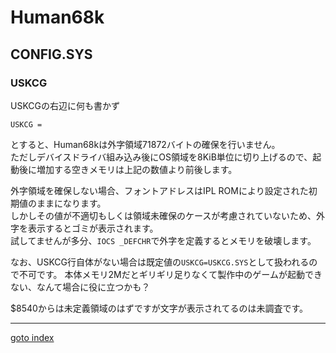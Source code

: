 # Human68k

## CONFIG.SYS

### USKCG
USKCGの右辺に何も書かず
```
USKCG =
```
とすると、Human68kは外字領域71872バイトの確保を行いません。  
ただしデバイスドライバ組み込み後にOS領域を8KiB単位に切り上げるので、起動後に増加する空きメモリは上記の数値より前後します。

外字領域を確保しない場合、フォントアドレスはIPL ROMにより設定された初期値のままになります。  
しかしその値が不適切もしくは領域未確保のケースが考慮されていないため、外字を表示するとゴミが表示されます。  
試してませんが多分、`IOCS _DEFCHR`で外字を定義するとメモリを破壊します。

なお、USKCG行自体がない場合は既定値の`USKCG=USKCG.SYS`として扱われるので不可です。
本体メモリ2Mだとギリギリ足りなくて製作中のゲームが起動できない、なんて場合に役に立つかも？

$8540からは未定義領域のはずですが文字が表示されてるのは未調査です。


----
[goto index](../README.md)
